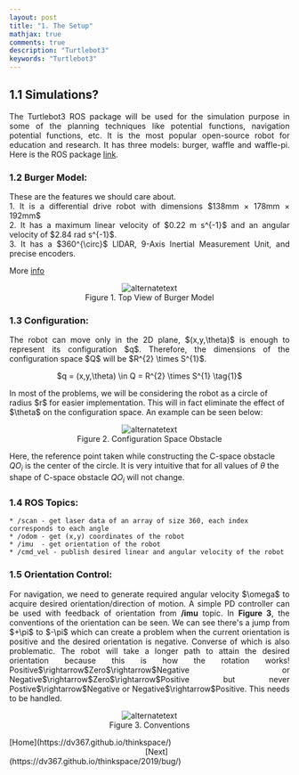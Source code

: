 ```yaml
---
layout: post
title: "1. The Setup"
mathjax: true
comments: true
description: "Turtlebot3"
keywords: "Turtlebot3"
---
```


## 1.1 Simulations?
<p align="justify">
The Turtlebot3 ROS package will be used for the simulation purpose in some of the planning techniques like potential functions, navigation potential functions, etc. It is the most popular open-source robot for education and research. It has three models: burger, waffle and waffle-pi. Here is the ROS package <a href="http://wiki.ros.org/turtlebot3">link</a>.  
</p>

### 1.2 Burger Model:
<p align="justify">
These are the features we should care about.<br> 
1. It is a differential drive robot with dimensions $138mm × 178mm × 192mm$<br>  
2. It has a maximum linear velocity of $0.22 m s^{-1}$ and an angular velocity of $2.84 rad s^{-1}$.<br>
3. It has a $360^{\circ}$ LIDAR, 9-Axis Inertial Measurement Unit, and precise encoders.  <br>
</p>

More [info](http://emanual.robotis.com/docs/en/platform/turtlebot3/overview/)
<p align="center">
<img src="{{ site.url }}/assets/images/turtlebot3_dimension1.png" alt="alternatetext"><br>  
Figure 1. Top View of Burger Model
</p>

### 1.3 Configuration:
<p align="justify">
The robot can move only in the 2D plane, $(x,y,\theta)$ is enough to represent its configuration $q$. Therefore, the dimensions of the configuration space $Q$ will be $R^{2}  \times S^{1}$.  
<p align="center">
$q = (x,y,\theta) \in Q = R^{2} \times S^{1} \tag{1}$
</p>
In most of the problems, we will be considering the robot as a circle of radius $r$ for easier implementation. This will in fact eliminate the effect of $\theta$ on the configuration space. An example can be seen below:  

<p align="center">
<img src="{{ site.url }}/assets/images/obstacles.PNG" alt="alternatetext"><br>
Figure 2. Configuration Space Obstacle 
</p>

Here, the reference point taken while constructing the C-space obstacle $QO_{i}$ is the center of the circle. It is very intuitive that for all values of $\theta$ the shape of C-space obstacle $QO_{i}$ will not change.
</p>

### 1.4 ROS Topics:  
```
* /scan - get laser data of an array of size 360, each index corresponds to each angle 
* /odom - get (x,y) coordinates of the robot 
* /imu  - get orientation of the robot
* /cmd_vel - publish desired linear and angular velocity of the robot
```  
### 1.5 Orientation Control:  
<p align="justify">
For navigation, we need to generate required angular velocity $\omega$ to acquire desired orientation/direction of motion. A simple PD controller can be used with feedback of orientation from <b>/imu</b> topic. In <b>Figure 3</b>, the conventions of the orientation can be seen. We can see there's a jump from $+\pi$ to $-\pi$ which can create a problem when the current orientation is positive and the desired orientation is negative. Converse of which is also problematic. The robot will take a longer path to attain the desired orientation because this is how the rotation works! Positive$\rightarrow$Zero$\rightarrow$Negative or Negative$\rightarrow$Zero$\rightarrow$Positive but never Postive$\rightarrow$Negative or Negative$\rightarrow$Positive. This needs to be handled.
</p>

<p align="center">
<img src="{{ site.url }}/assets/images/imu.png" alt="alternatetext"><br>
Figure 3. Conventions 
</p>

<div class="divider"></div>
[Home](https://dv367.github.io/thinkspace/) &nbsp;&nbsp;&nbsp;&nbsp;&nbsp;&nbsp;&nbsp;&nbsp;&nbsp;&nbsp;&nbsp;&nbsp;&nbsp;&nbsp;&nbsp;&nbsp;&nbsp;&nbsp;&nbsp;&nbsp;&nbsp;&nbsp;&nbsp;&nbsp;&nbsp;&nbsp;&nbsp;&nbsp;&nbsp;&nbsp;&nbsp;&nbsp;&nbsp;&nbsp;&nbsp;&nbsp;&nbsp;&nbsp;&nbsp;&nbsp;&nbsp;&nbsp;&nbsp;&nbsp;&nbsp;&nbsp;&nbsp;&nbsp;&nbsp;&nbsp;&nbsp;&nbsp;&nbsp;&nbsp;&nbsp;&nbsp;&nbsp;&nbsp;&nbsp;&nbsp;&nbsp;
[Next](https://dv367.github.io/thinkspace/2019/bug/)
<div class="divider"></div>








